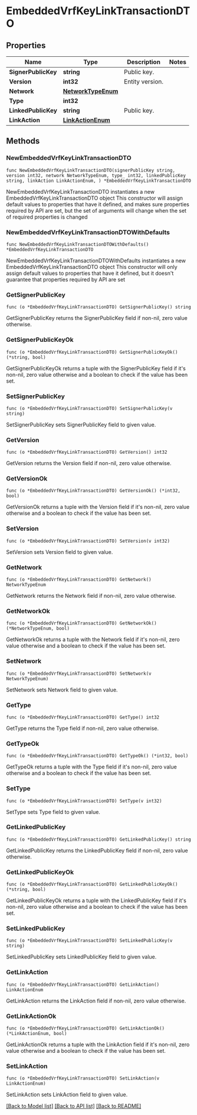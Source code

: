 # EmbeddedVrfKeyLinkTransactionDTO

## Properties

Name | Type | Description | Notes
------------ | ------------- | ------------- | -------------
**SignerPublicKey** | **string** | Public key. | 
**Version** | **int32** | Entity version. | 
**Network** | [**NetworkTypeEnum**](NetworkTypeEnum.md) |  | 
**Type** | **int32** |  | 
**LinkedPublicKey** | **string** | Public key. | 
**LinkAction** | [**LinkActionEnum**](LinkActionEnum.md) |  | 

## Methods

### NewEmbeddedVrfKeyLinkTransactionDTO

`func NewEmbeddedVrfKeyLinkTransactionDTO(signerPublicKey string, version int32, network NetworkTypeEnum, type_ int32, linkedPublicKey string, linkAction LinkActionEnum, ) *EmbeddedVrfKeyLinkTransactionDTO`

NewEmbeddedVrfKeyLinkTransactionDTO instantiates a new EmbeddedVrfKeyLinkTransactionDTO object
This constructor will assign default values to properties that have it defined,
and makes sure properties required by API are set, but the set of arguments
will change when the set of required properties is changed

### NewEmbeddedVrfKeyLinkTransactionDTOWithDefaults

`func NewEmbeddedVrfKeyLinkTransactionDTOWithDefaults() *EmbeddedVrfKeyLinkTransactionDTO`

NewEmbeddedVrfKeyLinkTransactionDTOWithDefaults instantiates a new EmbeddedVrfKeyLinkTransactionDTO object
This constructor will only assign default values to properties that have it defined,
but it doesn't guarantee that properties required by API are set

### GetSignerPublicKey

`func (o *EmbeddedVrfKeyLinkTransactionDTO) GetSignerPublicKey() string`

GetSignerPublicKey returns the SignerPublicKey field if non-nil, zero value otherwise.

### GetSignerPublicKeyOk

`func (o *EmbeddedVrfKeyLinkTransactionDTO) GetSignerPublicKeyOk() (*string, bool)`

GetSignerPublicKeyOk returns a tuple with the SignerPublicKey field if it's non-nil, zero value otherwise
and a boolean to check if the value has been set.

### SetSignerPublicKey

`func (o *EmbeddedVrfKeyLinkTransactionDTO) SetSignerPublicKey(v string)`

SetSignerPublicKey sets SignerPublicKey field to given value.


### GetVersion

`func (o *EmbeddedVrfKeyLinkTransactionDTO) GetVersion() int32`

GetVersion returns the Version field if non-nil, zero value otherwise.

### GetVersionOk

`func (o *EmbeddedVrfKeyLinkTransactionDTO) GetVersionOk() (*int32, bool)`

GetVersionOk returns a tuple with the Version field if it's non-nil, zero value otherwise
and a boolean to check if the value has been set.

### SetVersion

`func (o *EmbeddedVrfKeyLinkTransactionDTO) SetVersion(v int32)`

SetVersion sets Version field to given value.


### GetNetwork

`func (o *EmbeddedVrfKeyLinkTransactionDTO) GetNetwork() NetworkTypeEnum`

GetNetwork returns the Network field if non-nil, zero value otherwise.

### GetNetworkOk

`func (o *EmbeddedVrfKeyLinkTransactionDTO) GetNetworkOk() (*NetworkTypeEnum, bool)`

GetNetworkOk returns a tuple with the Network field if it's non-nil, zero value otherwise
and a boolean to check if the value has been set.

### SetNetwork

`func (o *EmbeddedVrfKeyLinkTransactionDTO) SetNetwork(v NetworkTypeEnum)`

SetNetwork sets Network field to given value.


### GetType

`func (o *EmbeddedVrfKeyLinkTransactionDTO) GetType() int32`

GetType returns the Type field if non-nil, zero value otherwise.

### GetTypeOk

`func (o *EmbeddedVrfKeyLinkTransactionDTO) GetTypeOk() (*int32, bool)`

GetTypeOk returns a tuple with the Type field if it's non-nil, zero value otherwise
and a boolean to check if the value has been set.

### SetType

`func (o *EmbeddedVrfKeyLinkTransactionDTO) SetType(v int32)`

SetType sets Type field to given value.


### GetLinkedPublicKey

`func (o *EmbeddedVrfKeyLinkTransactionDTO) GetLinkedPublicKey() string`

GetLinkedPublicKey returns the LinkedPublicKey field if non-nil, zero value otherwise.

### GetLinkedPublicKeyOk

`func (o *EmbeddedVrfKeyLinkTransactionDTO) GetLinkedPublicKeyOk() (*string, bool)`

GetLinkedPublicKeyOk returns a tuple with the LinkedPublicKey field if it's non-nil, zero value otherwise
and a boolean to check if the value has been set.

### SetLinkedPublicKey

`func (o *EmbeddedVrfKeyLinkTransactionDTO) SetLinkedPublicKey(v string)`

SetLinkedPublicKey sets LinkedPublicKey field to given value.


### GetLinkAction

`func (o *EmbeddedVrfKeyLinkTransactionDTO) GetLinkAction() LinkActionEnum`

GetLinkAction returns the LinkAction field if non-nil, zero value otherwise.

### GetLinkActionOk

`func (o *EmbeddedVrfKeyLinkTransactionDTO) GetLinkActionOk() (*LinkActionEnum, bool)`

GetLinkActionOk returns a tuple with the LinkAction field if it's non-nil, zero value otherwise
and a boolean to check if the value has been set.

### SetLinkAction

`func (o *EmbeddedVrfKeyLinkTransactionDTO) SetLinkAction(v LinkActionEnum)`

SetLinkAction sets LinkAction field to given value.



[[Back to Model list]](../README.md#documentation-for-models) [[Back to API list]](../README.md#documentation-for-api-endpoints) [[Back to README]](../README.md)


